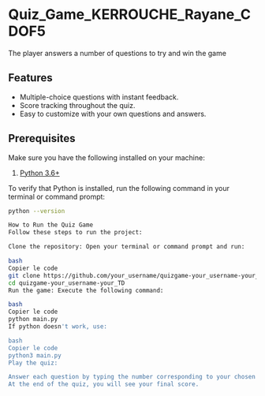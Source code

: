 # Quiz_Game_KERROUCHE_Rayane_CDOF5
The player answers a number of questions to try and win the game

## Features
- Multiple-choice questions with instant feedback.
- Score tracking throughout the quiz.
- Easy to customize with your own questions and answers.

## Prerequisites

Make sure you have the following installed on your machine:
1. [Python 3.6+](https://www.python.org/downloads/)

To verify that Python is installed, run the following command in your terminal or command prompt:
```bash
python --version

How to Run the Quiz Game
Follow these steps to run the project:

Clone the repository: Open your terminal or command prompt and run:

bash
Copier le code
git clone https://github.com/your_username/quizgame-your_username-your_TD.git
cd quizgame-your_username-your_TD
Run the game: Execute the following command:

bash
Copier le code
python main.py
If python doesn't work, use:

bash
Copier le code
python3 main.py
Play the quiz:

Answer each question by typing the number corresponding to your chosen answer and pressing Enter.
At the end of the quiz, you will see your final score.
